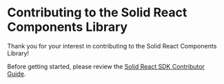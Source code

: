 # Contributing to the Solid React Components Library

Thank you for your interest in contributing to the Solid React Components Library!

Before getting started, please review the [Solid React SDK Contributor Guide](https://github.com/Inrupt-inc/solid-react-sdk/blob/master/CONTRIBUTING.md).
